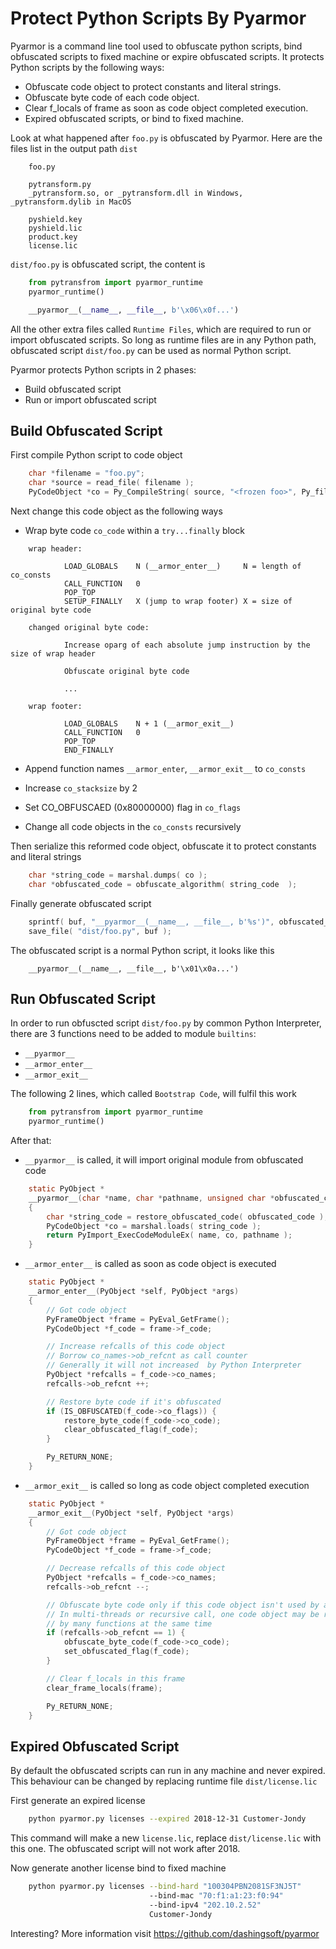 # Protect Python Scripts By Pyarmor

Pyarmor is a command line tool used to obfuscate python scripts, bind
obfuscated scripts to fixed machine or expire obfuscated scripts. It
protects Python scripts by the following ways:

* Obfuscate code object to protect constants and literal strings.
* Obfuscate byte code of each code object.
* Clear f_locals of frame as soon as code object completed execution.
* Expired obfuscated scripts, or bind to fixed machine.

Look at what happened after `foo.py` is obfuscated by Pyarmor. Here
are the files list in the output path `dist`

```
    foo.py

    pytransform.py
    _pytransform.so, or _pytransform.dll in Windows, _pytransform.dylib in MacOS

    pyshield.key
    pyshield.lic
    product.key
    license.lic

```

`dist/foo.py` is obfuscated script, the content is

``` python
    from pytransfrom import pyarmor_runtime
    pyarmor_runtime()

    __pyarmor__(__name__, __file__, b'\x06\x0f...')

```

All the other extra files called `Runtime Files`, which are required to run or
import obfuscated scripts. So long as runtime files are in any Python path,
obfuscated script `dist/foo.py` can be used as normal Python script.

Pyarmor protects Python scripts in 2 phases:

* Build obfuscated script
* Run or import obfuscated script

## Build Obfuscated Script

First compile Python script to code object

``` c
    char *filename = "foo.py";
    char *source = read_file( filename );
    PyCodeObject *co = Py_CompileString( source, "<frozen foo>", Py_file_input );

```

Next change this code object as the following ways

* Wrap byte code `co_code` within a `try...finally` block

```
    wrap header:

            LOAD_GLOBALS    N (__armor_enter__)     N = length of co_consts
            CALL_FUNCTION   0
            POP_TOP
            SETUP_FINALLY   X (jump to wrap footer) X = size of original byte code

    changed original byte code:

            Increase oparg of each absolute jump instruction by the size of wrap header

            Obfuscate original byte code

            ...

    wrap footer:

            LOAD_GLOBALS    N + 1 (__armor_exit__)
            CALL_FUNCTION   0
            POP_TOP
            END_FINALLY

```

* Append function names `__armor_enter`, `__armor_exit__` to `co_consts`

* Increase `co_stacksize` by 2

* Set CO_OBFUSCAED (0x80000000) flag in `co_flags`

* Change all code objects in the `co_consts` recursively

Then serialize this reformed code object, obfuscate it to protect constants and literal strings

``` c
    char *string_code = marshal.dumps( co );
    char *obfuscated_code = obfuscate_algorithm( string_code  );

```

Finally generate obfuscated script

``` c
    sprintf( buf, "__pyarmor__(__name__, __file__, b'%s')", obfuscated_code );
    save_file( "dist/foo.py", buf );

```

The obfuscated script is a normal Python script, it looks like this

```
    __pyarmor__(__name__, __file__, b'\x01\x0a...')

```

## Run Obfuscated Script

In order to run obfuscted script `dist/foo.py` by common Python Interpreter,
there are 3 functions need to be added to module `builtins`:

* `__pyarmor__`
* `__armor_enter__`
* `__armor_exit__`

The following 2 lines, which called `Bootstrap Code`, will fulfil this work

``` python
    from pytransfrom import pyarmor_runtime
    pyarmor_runtime()

```

After that:

* `__pyarmor__` is called, it will import original module from obfuscated code

```c
    static PyObject *
    __pyarmor__(char *name, char *pathname, unsigned char *obfuscated_code)
    {
        char *string_code = restore_obfuscated_code( obfuscated_code );
        PyCodeObject *co = marshal.loads( string_code );
        return PyImport_ExecCodeModuleEx( name, co, pathname );
    }
```

* `__armor_enter__` is called as soon as code object is executed

``` c
    static PyObject *
    __armor_enter__(PyObject *self, PyObject *args)
    {
        // Got code object
        PyFrameObject *frame = PyEval_GetFrame();
        PyCodeObject *f_code = frame->f_code;

        // Increase refcalls of this code object
        // Borrow co_names->ob_refcnt as call counter
        // Generally it will not increased  by Python Interpreter
        PyObject *refcalls = f_code->co_names;
        refcalls->ob_refcnt ++;

        // Restore byte code if it's obfuscated
        if (IS_OBFUSCATED(f_code->co_flags)) {
            restore_byte_code(f_code->co_code);
            clear_obfuscated_flag(f_code);
        }

        Py_RETURN_NONE;
    }

```

* `__armor_exit__` is called so long as code object completed execution

``` c
    static PyObject *
    __armor_exit__(PyObject *self, PyObject *args)
    {
        // Got code object
        PyFrameObject *frame = PyEval_GetFrame();
        PyCodeObject *f_code = frame->f_code;

        // Decrease refcalls of this code object
        PyObject *refcalls = f_code->co_names;
        refcalls->ob_refcnt --;

        // Obfuscate byte code only if this code object isn't used by any function
        // In multi-threads or recursive call, one code object may be referened
        // by many functions at the same time
        if (refcalls->ob_refcnt == 1) {
            obfuscate_byte_code(f_code->co_code);
            set_obfuscated_flag(f_code);
        }

        // Clear f_locals in this frame
        clear_frame_locals(frame);

        Py_RETURN_NONE;
    }

```

## Expired Obfuscated Script

By default the obfuscated scripts can run in any machine and never expired. This
behaviour can be changed by replacing runtime file `dist/license.lic`

First generate an expired license

``` bash
    python pyarmor.py licenses --expired 2018-12-31 Customer-Jondy

```

This command will make a new `license.lic`, replace `dist/license.lic`
with this one. The obfuscated script will not work after 2018.

Now generate another license bind to fixed machine

``` bash
    python pyarmor.py licenses --bind-hard "100304PBN2081SF3NJ5T"
                               --bind-mac "70:f1:a1:23:f0:94"
                               --bind-ipv4 "202.10.2.52"
                               Customer-Jondy
```

Interesting? More information visit https://github.com/dashingsoft/pyarmor
